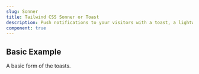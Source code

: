 ```yaml
---
slug: Sonner
title: Tailwind CSS Sonner or Toast
description: Push notifications to your visitors with a toast, a lightweight and easily customizable alert message.
component: true
---
```


<script>
    import { ComponentPreview } from '$lib/components/docs';
</script>

<h2>Basic Example</h2>
<p>A basic form of the toasts.</p>
<ComponentPreview type="sonner" name="sonner-basic" >

<div />

</ComponentPreview>